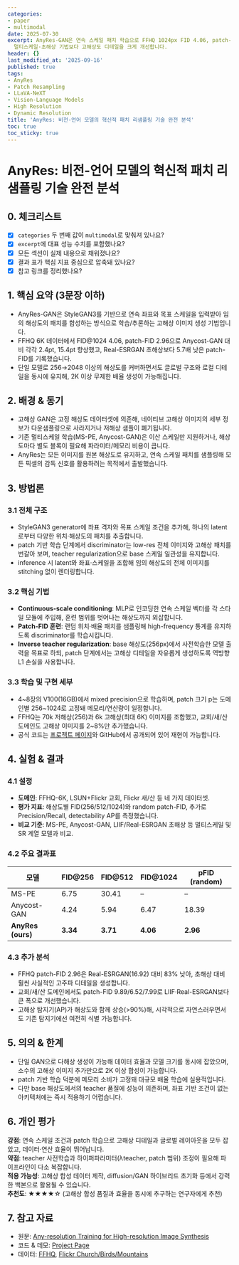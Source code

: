 ```yaml
---
categories:
- paper
- multimodal
date: 2025-07-30
excerpt: AnyRes-GAN은 연속 스케일 패치 학습으로 FFHQ 1024px FID 4.06, patch-FID 2.96을 달성하며 기존
  멀티스케일·초해상 기법보다 고해상도 디테일을 크게 개선합니다.
header: {}
last_modified_at: '2025-09-16'
published: true
tags:
- AnyRes
- Patch Resampling
- LLaVA-NeXT
- Vision-Language Models
- High Resolution
- Dynamic Resolution
title: 'AnyRes: 비전-언어 모델의 혁신적 패치 리샘플링 기술 완전 분석'
toc: true
toc_sticky: true
---
```

# AnyRes: 비전-언어 모델의 혁신적 패치 리샘플링 기술 완전 분석

## 0. 체크리스트
- [x] `categories` 두 번째 값이 `multimodal`로 맞춰져 있나요?
- [x] `excerpt`에 대표 성능 수치를 포함했나요?
- [x] 모든 섹션이 실제 내용으로 채워졌나요?
- [x] 결과 표가 핵심 지표 중심으로 압축돼 있나요?
- [x] 참고 링크를 정리했나요?

## 1. 핵심 요약 (3문장 이하)
- AnyRes-GAN은 StyleGAN3를 기반으로 연속 좌표와 목표 스케일을 입력받아 임의 해상도의 패치를 합성하는 방식으로 학습/추론하는 고해상 이미지 생성 기법입니다.
- FFHQ 6K 데이터에서 FID@1024 4.06, patch-FID 2.96으로 Anycost-GAN 대비 각각 2.4pt, 15.4pt 향상했고, Real-ESRGAN 초해상보다 5.7배 낮은 patch-FID를 기록했습니다.
- 단일 모델로 256→2048 이상의 해상도를 커버하면서도 글로벌 구조와 로컬 디테일을 동시에 유지해, 2K 이상 무제한 배율 생성이 가능해집니다.

## 2. 배경 & 동기
- 고해상 GAN은 고정 해상도 데이터셋에 의존해, 네이티브 고해상 이미지의 세부 정보가 다운샘플링으로 사라지거나 저해상 샘플이 폐기됩니다.
- 기존 멀티스케일 학습(MS-PE, Anycost-GAN)은 이산 스케일만 지원하거나, 해상도마다 별도 블록이 필요해 파라미터/메모리 비용이 큽니다.
- AnyRes는 모든 이미지를 원본 해상도로 유지하고, 연속 스케일 패치를 샘플링해 모든 픽셀의 감독 신호를 활용하려는 목적에서 출발했습니다.

## 3. 방법론
### 3.1 전체 구조
- StyleGAN3 generator에 좌표 격자와 목표 스케일 조건을 추가해, 하나의 latent로부터 다양한 위치·해상도의 패치를 추출합니다.
- patch 기반 학습 단계에서 discriminator는 low-res 전체 이미지와 고해상 패치를 번갈아 보며, teacher regularization으로 base 스케일 일관성을 유지합니다.
- inference 시 latent와 좌표·스케일을 조합해 임의 해상도의 전체 이미지를 stitching 없이 렌더링합니다.

### 3.2 핵심 기법
- **Continuous-scale conditioning**: MLP로 인코딩한 연속 스케일 벡터를 각 스타일 모듈에 주입해, 훈련 범위를 벗어나는 해상도까지 외삽합니다.
- **Patch-FID 훈련**: 랜덤 위치·배율 패치를 샘플링해 high-frequency 통계를 유지하도록 discriminator를 학습시킵니다.
- **Inverse teacher regularization**: base 해상도(256px)에서 사전학습한 모델 출력을 목표로 하되, patch 단계에서는 고해상 디테일을 자유롭게 생성하도록 역방향 L1 손실을 사용합니다.

### 3.3 학습 및 구현 세부
- 4~8장의 V100(16GB)에서 mixed precision으로 학습하며, patch 크기 p는 도메인별 256~1024로 고정돼 메모리/연산량이 일정합니다.
- FFHQ는 70k 저해상(256)과 6k 고해상(최대 6K) 이미지를 조합했고, 교회/새/산 도메인도 고해상 이미지를 2~8%만 추가했습니다.
- 공식 코드는 [프로젝트 페이지](https://chail.github.io/anyres-gan/)와 GitHub에서 공개되어 있어 재현이 가능합니다.

## 4. 실험 & 결과
### 4.1 설정
- **도메인**: FFHQ-6K, LSUN+Flickr 교회, Flickr 새/산 등 네 가지 데이터셋.
- **평가 지표**: 해상도별 FID(256/512/1024)와 random patch-FID, 추가로 Precision/Recall, detectability AP를 측정했습니다.
- **비교 기준**: MS-PE, Anycost-GAN, LIIF/Real-ESRGAN 초해상 등 멀티스케일 및 SR 계열 모델과 비교.

### 4.2 주요 결과표
| 모델 | FID@256 | FID@512 | FID@1024 | pFID (random) |
| --- | --- | --- | --- | --- |
| MS-PE | 6.75 | 30.41 | – | – |
| Anycost-GAN | 4.24 | 5.94 | 6.47 | 18.39 |
| **AnyRes (ours)** | **3.34** | **3.71** | **4.06** | **2.96** |

### 4.3 추가 분석
- FFHQ patch-FID 2.96은 Real-ESRGAN(16.92) 대비 83% 낮아, 초해상 대비 훨씬 사실적인 고주파 디테일을 생성합니다.
- 교회/새/산 도메인에서도 patch-FID 9.89/6.52/7.99로 LIIF·Real-ESRGAN보다 큰 폭으로 개선했습니다.
- 고해상 탐지기(AP)가 해상도와 함께 상승(>90%)해, 시각적으로 자연스러우면서도 기존 탐지기에선 여전히 식별 가능합니다.

## 5. 의의 & 한계
- 단일 GAN으로 다해상 생성이 가능해 데이터 효율과 모델 크기를 동시에 잡았으며, 소수의 고해상 이미지 추가만으로 2K 이상 합성이 가능합니다.
- patch 기반 학습 덕분에 메모리 소비가 고정돼 대규모 배율 학습에 실용적입니다.
- 다만 base 해상도에서의 teacher 품질에 성능이 의존하며, 좌표 기반 조건이 없는 아키텍처에는 즉시 적용하기 어렵습니다.

## 6. 개인 평가
**강점**: 연속 스케일 조건과 patch 학습으로 고해상 디테일과 글로벌 레이아웃을 모두 잡았고, 데이터·연산 효율이 뛰어납니다.  
**약점**: teacher 사전학습과 하이퍼파라미터(λteacher, patch 범위) 조정이 필요해 파이프라인이 다소 복잡합니다.  
**적용 가능성**: 고해상 합성 데이터 제작, diffusion/GAN 하이브리드 초기화 등에서 강력한 백본으로 활용될 수 있습니다.  
**추천도**: ★★★★☆ (고해상 합성 품질과 효율을 동시에 추구하는 연구자에게 추천)

## 7. 참고 자료
- 원문: [Any-resolution Training for High-resolution Image Synthesis](https://arxiv.org/abs/2204.07156)
- 코드 & 데모: [Project Page](https://chail.github.io/anyres-gan/)
- 데이터: [FFHQ](https://github.com/NVlabs/ffhq-dataset), [Flickr Church/Birds/Mountains](https://github.com/chail/anyres-gan)
